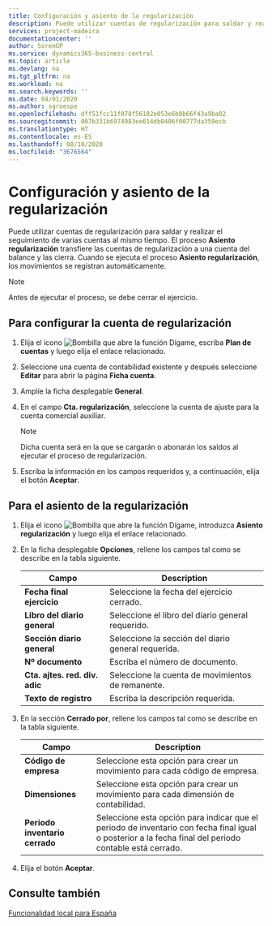 ```yaml
---
title: Configuración y asiento de la regularización
description: Puede utilizar cuentas de regularización para saldar y realizar el seguimiento de varias cuentas al mismo tiempo.
services: project-madeira
documentationcenter: ''
author: SorenGP
ms.service: dynamics365-business-central
ms.topic: article
ms.devlang: na
ms.tgt_pltfrm: na
ms.workload: na
ms.search.keywords: ''
ms.date: 04/01/2020
ms.author: sgroespe
ms.openlocfilehash: dff51fcc11f078f56182e053e6b0b66f43a9ba02
ms.sourcegitcommit: 007b331b6974983ee614db0406f00777da359ecb
ms.translationtype: HT
ms.contentlocale: es-ES
ms.lasthandoff: 08/10/2020
ms.locfileid: "3676564"
---
```

# <a name="set-up-and-close-income-statement-balances"></a>Configuración y asiento de la regularización
Puede utilizar cuentas de regularización para saldar y realizar el seguimiento de varias cuentas al mismo tiempo. El proceso **Asiento regularización** transfiere las cuentas de regularización a una cuenta del balance y las cierra. Cuando se ejecuta el proceso **Asiento regularización**, los movimientos se registran automáticamente.  

> [!NOTE]  
>  Antes de ejecutar el proceso, se debe cerrar el ejercicio.  

## <a name="to-set-up-the-income-statement-balance-account"></a>Para configurar la cuenta de regularización  

1.  Elija el icono ![Bombilla que abre la función Dígame](../../media/ui-search/search_small.png "Dígame qué desea hacer"), escriba **Plan de cuentas** y luego elija el enlace relacionado.  
2.  Seleccione una cuenta de contabilidad existente y después seleccione **Editar** para abrir la página **Ficha cuenta**.  
3.  Amplíe la ficha desplegable **General**.  
4.  En el campo **Cta. regularización**, seleccione la cuenta de ajuste para la cuenta comercial auxiliar.  

    > [!NOTE]  
    >  Dicha cuenta será en la que se cargarán o abonarán los saldos al ejecutar el proceso de regularización.  

5.  Escriba la información en los campos requeridos y, a continuación, elija el botón **Aceptar**.  

## <a name="to-close-income-statement-balances"></a>Para el asiento de la regularización  

1.  Elija el icono ![Bombilla que abre la función Dígame](../../media/ui-search/search_small.png "Dígame qué desea hacer"), introduzca **Asiento regularización** y luego elija el enlace relacionado.  
2.  En la ficha desplegable **Opciones**, rellene los campos tal como se describe en la tabla siguiente.  

    |Campo|Description|  
    |---------------------------------|---------------------------------------|  
    |**Fecha final ejercicio**|Seleccione la fecha del ejercicio cerrado.|  
    |**Libro del diario general**|Seleccione el libro del diario general requerido.|  
    |**Sección diario general**|Seleccione la sección del diario general requerida.|  
    |**Nº documento**|Escriba el número de documento.|  
    |**Cta. ajtes. red. div. adic**|Seleccione la cuenta de movimientos de remanente.|  
    |**Texto de registro**|Escriba la descripción requerida.|  

3.  En la sección **Cerrado por**, rellene los campos tal como se describe en la tabla siguiente.  

    |Campo|Description|  
    |---------------------------------|---------------------------------------|  
    |**Código de empresa**|Seleccione esta opción para crear un movimiento para cada código de empresa.|  
    |**Dimensiones**|Seleccione esta opción para crear un movimiento para cada dimensión de contabilidad.|  
    |**Periodo inventario cerrado**|Seleccione esta opción para indicar que el periodo de inventario con fecha final igual o posterior a la fecha final del periodo contable está cerrado.|  

4.  Elija el botón **Aceptar**.  

## <a name="see-also"></a>Consulte también  
 [Funcionalidad local para España](spain-local-functionality.md)
